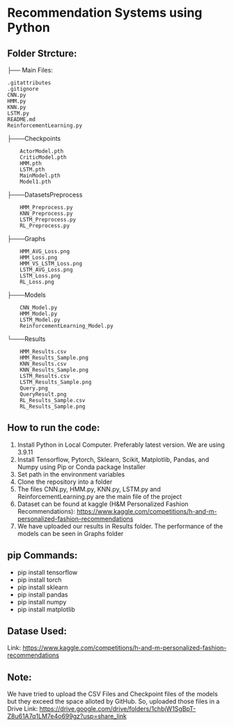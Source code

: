 # Recommendation Systems using Python

## Folder Strcture:

├── Main Files:
    
    .gitattributes
    .gitignore
    CNN.py
    HMM.py
    KNN.py
    LSTM.py
    README.md
    ReinforcementLearning.py

├───Checkpoints
        
        ActorModel.pth
        CriticModel.pth
        HMM.pth
        LSTM.pth
        MainModel.pth
        Model1.pth

├───DatasetsPreprocess
        
        HMM_Preprocess.py
        KNN_Preprocess.py
        LSTM_Preprocess.py
        RL_Preprocess.py

├───Graphs
        
        HMM_AVG_Loss.png
        HMM_Loss.png
        HMM_VS_LSTM_Loss.png
        LSTM_AVG_Loss.png
        LSTM_Loss.png
        RL_Loss.png

├───Models

        CNN_Model.py
        HMM_Model.py
        LSTM_Model.py
        ReinforcementLearning_Model.py

└───Results

        HMM_Results.csv
        HMM_Results_Sample.png
        KNN_Results.csv
        KNN_Results_Sample.png
        LSTM_Results.csv
        LSTM_Results_Sample.png
        Query.png
        QueryResult.png
        RL_Results_Sample.csv
        RL_Results_Sample.png


## How to run the code:

1. Install Python in Local Computer. Preferably latest version. We are using 3.9.11
2. Install Tensorflow, Pytorch, Sklearn, Scikit, Matplotlib, Pandas, and Numpy using Pip or Conda package Installer
3. Set path in the environment variables
4. Clone the repository into a folder
5. The files CNN.py, HMM.py, KNN.py, LSTM.py and ReinforcementLearning.py are the main file of the project
6. Dataset can be found at kaggle (H&M Personalized Fashion Recommendations): https://www.kaggle.com/competitions/h-and-m-personalized-fashion-recommendations 
7. We have uploaded our results in Results folder. The performance of the models can be seen in Graphs folder 

## pip Commands:

-    pip install tensorflow
-    pip install torch
-    pip install sklearn
-    pip install pandas
-    pip install numpy
-    pip install matplotlib

## Datase Used:
Link: https://www.kaggle.com/competitions/h-and-m-personalized-fashion-recommendations

## Note:
We have tried to upload the CSV Files and Checkpoint files of the models but they exceed the space alloted by GitHub. So, uploaded those files in a Drive
Link: https://drive.google.com/drive/folders/1chbjW1SgBpT-Z8u61A7q1LM7e4o699gz?usp=share_link

